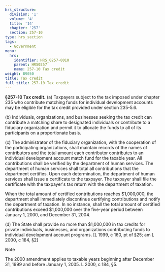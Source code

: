 ```yaml
---
hrs_structure:
  division: '1'
  volume: '4'
  title: '14'
  chapter: '257'
  section: 257-10
type: hrs_section
tags:
  - Government
menu:
  hrs:
    identifier: HRS_0257-0010
    parent: HRS0257
    name: 257-10 Tax credit
weight: 89050
title: Tax credit
full_title: 257-10 Tax credit
---
```

**§257-10 Tax credit.** (a) Taxpayers subject to the tax imposed under chapter 235 who contribute matching funds for individual development accounts may be eligible for the tax credit provided under section 235-5.6.

(b) Individuals, organizations, and businesses seeking the tax credit can contribute a matching share to designated individuals or contribute to a fiduciary organization and permit it to allocate the funds to all of its participants on a proportionate basis.

(c) The administrator of the fiduciary organization, with the cooperation of the participating organizations, shall maintain records of the names of contributors and the total amount each contributor contributes to an individual development account match fund for the taxable year. All contributions shall be verified by the department of human services. The department of human services shall total all contributions that the department certifies. Upon each determination, the department of human services shall issue a certificate to the taxpayer. The taxpayer shall file the certificate with the taxpayer's tax return with the department of taxation.

When the total amount of certified contributions reaches $1,000,000, the department shall immediately discontinue certifying contributions and notify the department of taxation. In no instance, shall the total amount of certified contributions exceed $1,000,000 over the five-year period between January 1, 2000, and December 31, 2004.

(d) The State shall provide no more than $1,000,000 in tax credits for private individuals, businesses, and organizations contributing funds to individual development account programs. [L 1999, c 160, pt of §25; am L 2000, c 184, §2]

Note

The 2000 amendment applies to taxable years beginning after December 31, 1999 and before January 1, 2005\. L 2000, c 184, §5.